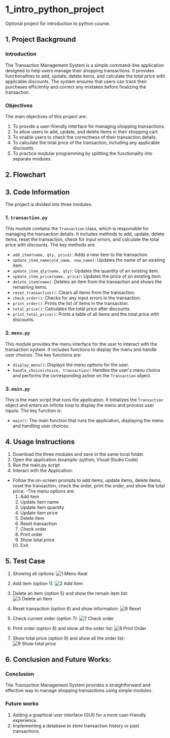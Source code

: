 # 1_intro_python_project
Optional project for introduction to python course.

## 1. Project Background
### Introduction
The Transaction Management System is a simple command-line application designed to help users manage their shopping transactions. It provides functionalities to add, update, delete items, and calculate the total price with applicable discounts. The system ensures that users can track their purchases efficiently and correct any mistakes before finalizing the transaction.
### Objectives
The main objectives of this project are:
1. To provide a user-friendly interface for managing shopping transactions.
2. To allow users to add, update, and delete items in their shopping cart.
3. To enable users to check the correctness of their transaction details.
4. To calculate the total price of the transaction, including any applicable discounts.
5. To practice modular programming by splitting the functionality into separate modules.

## 2. Flowchart


## 3. Code Information
The project is divided into three modules:
### 1. `transaction.py`
This module contains the `Transaction` class, which is responsible for managing the transaction details. It includes methods to add, update, delete items, reset the transaction, check for input errors, and calculate the total price with discounts. The key methods are:
- `add_item(name, qty, price)`: Adds a new item to the transaction.
- `update_item_name(old_name, new_name)`: Updates the name of an existing item.
- `update_item_qty(name, qty)`: Updates the quantity of an existing item.
- `update_item_price(name, price)`: Updates the price of an existing item.
- `delete_item(name)`: Deletes an item from the transaction and shows the remaining items.
- `reset_transaction()`: Clears all items from the transaction.
- `check_order()`: Checks for any input errors in the transaction.
- `print_order()`: Prints the list of items in the transaction.
- `total_price()`: Calculates the total price after discounts.
- `print_total_price()`: Prints a table of all items and the total price with discounts.

### 2. `menu.py`
This module provides the menu interface for the user to interact with the transaction system. It includes functions to display the menu and handle user choices. The key functions are:
- `display_menu()`: Displays the menu options for the user.
- `handle_choice(choice, transaction)`: Handles the user's menu choice and performs the corresponding action on the `Transaction` object.

### 3. `main.py`
This is the main script that runs the application. It initializes the `Transaction` object and enters an infinite loop to display the menu and process user inputs. The key function is:
- `main()`: The main function that runs the application, displaying the menu and handling user choices.

## 4. Usage Instructions
1. Download the three modules and save in the same local folder.
2. Open the application (example: python; Visual Studio Code)
3. Run the main.py script
4. Interact with the Application:
- Follow the on-screen prompts to add items, update items, delete items, reset the transaction, check the order, print the order, and show the total price.
-The menu options are:
  1. Add item
  2. Update item name
  3. Update item quantity
  4. Update item price
  5. Delete item
  6. Reset transaction
  7. Check order
  8. Print order
  9. Show total price
  10. Exit

## 5. Test Case
1. Showing all options:
![1  Menu Awal](https://github.com/lunnettasl/1_intro_python_project/assets/174937297/eb242c59-8455-4aca-931e-5401ebd30fc3)

2. Add item (option 1):
![2  Add Item](https://github.com/lunnettasl/1_intro_python_project/assets/174937297/977ee232-b781-44c6-ab48-6ec84f5bce67)

3. Delete an item (option 5) and show the remain item list:
![3  Delete an Item](https://github.com/lunnettasl/1_intro_python_project/assets/174937297/d85450b1-bbd4-4250-ad71-e26822af0357)

4. Reset  transaction (option 6) and show information:
![6  Reset](https://github.com/lunnettasl/1_intro_python_project/assets/174937297/17c6efd4-9652-4267-a6ae-f3564bb82a4c)

5. Check current order (option 7):
![7  Check order](https://github.com/lunnettasl/1_intro_python_project/assets/174937297/457fa36b-fc53-4a7b-839c-c635019a72d0)

6. Print order (option 8) and show all the order list:
![8  Print Order](https://github.com/lunnettasl/1_intro_python_project/assets/174937297/38df6fde-4b37-43e9-9f17-e3a8a6f06b69)

7. Show total price (option 9) and show all the order list:
![9  Show total price](https://github.com/lunnettasl/1_intro_python_project/assets/174937297/cc10f309-0caf-48df-ab4e-9faf83550e4c)

## 6. Conclusion and Future Works:
### Conclusion
The Transaction Management System provides a straightforward and effective way to manage shopping transactions using simple modules.

### Future works
1. Adding a graphical user interface (GUI) for a more user-friendly experience.
2. Implementing a database to store transaction history or past transactions.
